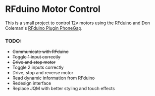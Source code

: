 # RFduino Motor Control

This is a small project to control 12v motors using the [RFduino](http://rfduino.com/ "RFduino") and Don Coleman's [RFduino Plugin PhoneGap](https://github.com/don/cordova-plugin-rfduino/ "RFduino Plugin PhoneGap"). 

### TODO:
-  ~~Communicate with RFduino~~
-  ~~Toggle 1 input correctly~~
-  ~~Drive and stop motor~~
- Toggle 2 inputs correctly
- Drive, stop and reverse motor
- Read dynamic information from RFduino
- Redesign interface
- Replace JQM with better styling and touch effects
